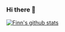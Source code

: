 ### Hi there 👋

<!--
**song-ouyang/song-ouyang** is a ✨ _special_ ✨ repository because its `README.md` (this file) appears on your GitHub profile.

Here are some ideas to get you started:

- 🔭 I’m currently working on ...
- 🌱 I’m currently learning ...
- 👯 I’m looking to collaborate on ...
- 🤔 I’m looking for help with ...
- 💬 Ask me about ...
- 📫 How to reach me: ...
- 😄 Pronouns: ...
- ⚡ Fun fact: ...
-->

[![Finn's github stats](https://github-readme-stats.vercel.app/api?username=song-ouyang&show_icons=true&count_private=true&theme=cobalt)](https://github.com/anuraghazra/github-readme-stats)

